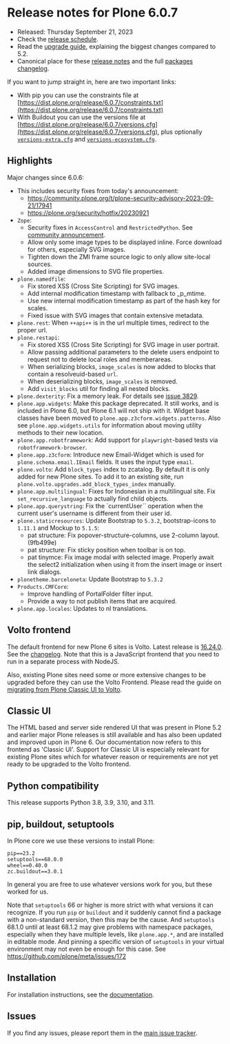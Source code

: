 # Release notes for Plone 6.0.7

* Released: Thursday September 21, 2023
* Check the [release schedule](https://plone.org/download/release-schedule).
* Read the [upgrade guide](https://6.docs.plone.org/upgrade/index.html), explaining the biggest changes compared to 5.2.
* Canonical place for these [release notes](https://dist.plone.org/release/6.0.7/RELEASE-NOTES.md) and the full [packages changelog](https://dist.plone.org/release/6.0.7/changelog.txt).

If you want to jump straight in, here are two important links:

* With pip you can use the constraints file at [https://dist.plone.org/release/6.0.7/constraints.txt](https://dist.plone.org/release/6.0.7/constraints.txt)
* With Buildout you can use the versions file at [https://dist.plone.org/release/6.0.7/versions.cfg](https://dist.plone.org/release/6.0.7/versions.cfg), plus optionally [`versions-extra.cfg`](https://dist.plone.org/release/6.0.7/versions-extra.cfg) and [`versions-ecosystem.cfg`](https://dist.plone.org/release/6.0.7/versions-ecosystem.cfg).


## Highlights

Major changes since 6.0.6:

* This includes security fixes from today's announcement:
  * https://community.plone.org/t/plone-security-advisory-2023-09-21/17941
  * https://plone.org/security/hotfix/20230921
* `Zope`:
  * Security fixes in `AccessControl` and `RestrictedPython`.  See [community announcement](https://community.plone.org/t/zope-4-8-9-and-5-8-4-released-with-a-security-fix/17849).
  * Allow only some image types to be displayed inline. Force download for others, especially SVG images.
  * Tighten down the ZMI frame source logic to only allow site-local sources.
  * Added image dimensions to SVG file properties.
* `plone.namedfile`:
  * Fix stored XSS (Cross Site Scripting) for SVG images.
  * Add internal modification timestamp with fallback to _p_mtime.
  * Use new internal modification timestamp as part of the hash key for scales.
  * Fixed issue with SVG images that contain extensive metadata.
* `plone.rest`: When ``++api++`` is in the url multiple times, redirect to the proper url.
* `plone.restapi`:
  * Fix stored XSS (Cross Site Scripting) for SVG image in user portrait.
  * Allow passing additional parameters to the delete users endpoint to request not to delete local roles and memberareas.
  * When serializing blocks, `image_scales` is now added to blocks that contain a resolveuid-based `url`.
  * When deserializing blocks, `image_scales` is removed.
  * Add `visit_blocks` util for finding all nested blocks.
* `plone.dexterity`: Fix a memory leak. For details see [issue 3829](https://github.com/plone/Products.CMFPlone/issues/3829).
* `plone.app.widgets`: Make this package deprecated. It still works, and is included in Plone 6.0, but Plone 6.1 will not ship with it.
  Widget base classes have been moved to ``plone.app.z3cform.widgets.patterns``.
  Also see ``plone.app.widgets.utils`` for information about moving utility methods to their new location.
* `plone.app.robotframework`: Add support for `playwright`-based tests via `robotframework-browser`.
* `plone.app.z3cform`: Introduce new Email-Widget which is used for `plone.schema.email.IEmail` fields.  It uses the input type `email`.
* `plone.volto`: Add `block_types` index to zcatalog. By default it is only added for new Plone sites.
  To add it to an existing site, run `plone.volto.upgrades.add_block_types_index` manually.
* `plone.app.multilingual`: Fixes for Indonesian in a multilingual site.  Fix `set_recursive_language` to actually find child objects.
* `plone.app.querystring`: Fix the `currentUser`` operation when the current user's username is different from their user id.
* `plone.staticresources`: Update Bootstrap to `5.3.2`, bootstrap-icons to `1.11.1` and Mockup to `5.1.5`:
  * pat structure: Fix popover-structure-columns, use 2-column layout. (9fb499e)
  * pat structure: Fix sticky position when toolbar is on top.
  * pat tinymce: Fix image modal with selected image. Properly await the select2 initialization when using it from the insert image or insert link dialogs.
* `plonetheme.barceloneta`: Update Bootstrap to `5.3.2`
* `Products.CMFCore`:
  * Improve handling of PortalFolder filter input.
  * Provide a way to not publish items that are acquired.
* `plone.app.locales`: Updates to nl translations.


## Volto frontend

The default frontend for new Plone 6 sites is Volto. Latest release is [16.24.0](https://www.npmjs.com/package/@plone/volto/v/16.24.0).  See the [changelog](https://github.com/plone/volto/blob/16.24.0/CHANGELOG.md).
Note that this is a JavaScript frontend that you need to run in a separate process with NodeJS.

Also, existing Plone sites need some or more extensive changes to be upgraded before they can use the Volto Frontend. Please read the guide on [migrating from Plone Classic UI to Volto](https://6.docs.plone.org/backend/upgrading/version-specific-migration/migrate-to-volto.html).


## Classic UI

The HTML based and server side rendered UI that was present in Plone 5.2 and earlier major Plone releases is still available and has also been updated and improved upon in Plone 6.  Our documentation now refers to this frontend as 'Classic UI'.  Support for Classic UI is especially relevant for existing Plone sites which for whatever reason or requirements are not yet ready to be upgraded to the Volto frontend.


## Python compatibility

This release supports Python 3.8, 3.9, 3.10, and 3.11.


## pip, buildout, setuptools

In Plone core we use these versions to install Plone:

```
pip==23.2
setuptools==68.0.0
wheel==0.40.0
zc.buildout==3.0.1
```

In general you are free to use whatever versions work for you, but these worked for us.

Note that `setuptools` 66 or higher is more strict with what versions it can recognize.  If you run `pip` or `buildout` and it suddenly cannot find a package with a non-standard version, then this may be the cause.
And  `setuptools` 68.1.0 until at least 68.1.2 may give problems with namespace packages, especially when they have multiple levels, like `plone.app.*`, and are installed in editable mode.  And pinning a specific version of `setuptools` in your virtual environment may not even be enough for this case.  See https://github.com/plone/meta/issues/172


## Installation

For installation instructions, see the [documentation](https://6.docs.plone.org/install/index.html).


## Issues

If you find any issues, please report them in the [main issue tracker](https://github.com/plone/Products.CMFPlone/issues).
